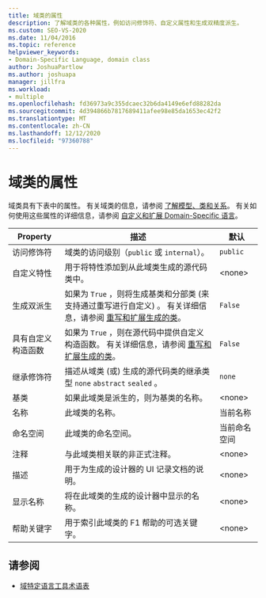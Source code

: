 ```yaml
---
title: 域类的属性
description: 了解域类的各种属性，例如访问修饰符、自定义属性和生成双精度派生。
ms.custom: SEO-VS-2020
ms.date: 11/04/2016
ms.topic: reference
helpviewer_keywords:
- Domain-Specific Language, domain class
author: JoshuaPartlow
ms.author: joshuapa
manager: jillfra
ms.workload:
- multiple
ms.openlocfilehash: fd36973a9c355dcaec32b6da4149e6efd88282da
ms.sourcegitcommit: 4d394866b7817689411afee98e85da1653ec42f2
ms.translationtype: MT
ms.contentlocale: zh-CN
ms.lasthandoff: 12/12/2020
ms.locfileid: "97360788"
---
```

# <a name="properties-of-domain-classes"></a>域类的属性
域类具有下表中的属性。 有关域类的信息，请参阅 [了解模型、类和关系](../modeling/understanding-models-classes-and-relationships.md)。 有关如何使用这些属性的详细信息，请参阅 [自定义和扩展 Domain-Specific 语言](../modeling/customizing-and-extending-a-domain-specific-language.md)。

|Property|描述|默认|
|-|-|-|
|访问修饰符|域类的访问级别（`public` 或 `internal`）。|`public`|
|自定义特性|用于将特性添加到从此域类生成的源代码类中。|\<none>|
|生成双派生|如果为 `True` ，则将生成基类和分部类 (来支持通过重写进行自定义) 。 有关详细信息，请参阅 [重写和扩展生成的类](../modeling/overriding-and-extending-the-generated-classes.md)。|`False`|
|具有自定义构造函数|如果为 `True` ，则在源代码中提供自定义构造函数。 有关详细信息，请参阅 [重写和扩展生成的类](../modeling/overriding-and-extending-the-generated-classes.md)。|`False`|
|继承修饰符|描述从域类 (或) 生成的源代码类的继承类型 `none` `abstract` `sealed` 。|`none`|
|基类|如果此域类是派生的，则为基类的名称。|\<none>|
|名称|此域类的名称。|当前名称|
|命名空间|此域类的命名空间。|当前命名空间|
|注释|与此域类相关联的非正式注释。|\<none>|
|描述|用于为生成的设计器的 UI 记录文档的说明。|\<none>|
|显示名称|将在此域类的生成的设计器中显示的名称。|\<none>|
|帮助关键字|用于索引此域类的 F1 帮助的可选关键字。|\<none>|

## <a name="see-also"></a>请参阅

- [域特定语言工具术语表](/previous-versions/bb126564(v=vs.100))
